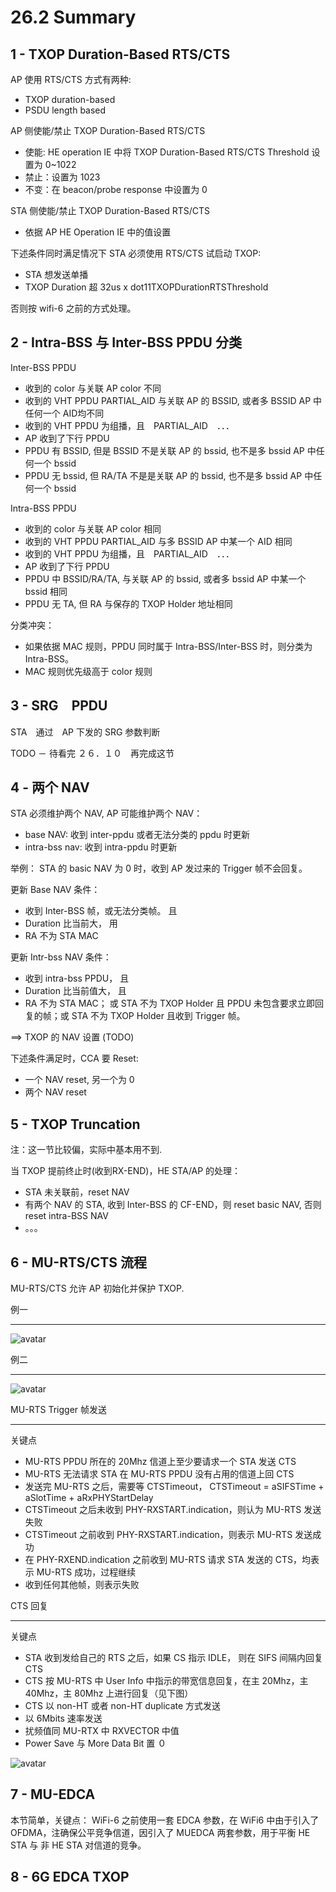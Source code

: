 
26.2 Summary
=====================

1 - TXOP Duration-Based RTS/CTS
---------------------------------------

AP 使用 RTS/CTS 方式有两种:

 - TXOP duration-based
 - PSDU length based

AP 侧使能/禁止 TXOP Duration-Based RTS/CTS 

 - 使能: HE operation IE 中将 TXOP Duration-Based RTS/CTS Threshold 设置为 0~1022
 - 禁止：设置为 1023
 - 不变：在 beacon/probe response 中设置为 0

STA 侧使能/禁止 TXOP Duration-Based RTS/CTS

 - 依据 AP HE Operation IE 中的值设置

下述条件同时满足情况下 STA 必须使用 RTS/CTS 试启动 TXOP:

 - STA 想发送单播
 - TXOP Duration 超 32us x dot11TXOPDurationRTSThreshold

否则按 wifi-6 之前的方式处理。

2 - Intra-BSS 与 Inter-BSS PPDU 分类
------------------------------------

Inter-BSS PPDU

 - 收到的 color 与关联 AP color 不同
 - 收到的 VHT PPDU PARTIAL_AID 与关联 AP 的 BSSID, 或者多 BSSID AP 中任何一个 AID均不同
 - 收到的 VHT PPDU 为组播，且　PARTIAL_AID　．．．
 - AP 收到了下行 PPDU
 - PPDU 有 BSSID, 但是 BSSID 不是关联 AP 的 bssid, 也不是多 bssid AP 中任何一个 bssid
 - PPDU 无 bssid, 但 RA/TA 不是是关联 AP 的 bssid, 也不是多 bssid AP 中任何一个 bssid

Intra-BSS PPDU

 - 收到的 color 与关联 AP color 相同
 - 收到的 VHT PPDU PARTIAL_AID 与多 BSSID AP 中某一个 AID 相同
 - 收到的 VHT PPDU 为组播，且　PARTIAL_AID　．．．
 - AP 收到了下行 PPDU
 - PPDU 中 BSSID/RA/TA, 与关联 AP 的 bssid, 或者多 bssid AP 中某一个 bssid 相同
 - PPDU 无 TA, 但 RA 与保存的 TXOP Holder 地址相同

分类冲突：

 - 如果依据 MAC 规则，PPDU 同时属于 Intra-BSS/Inter-BSS 时，则分类为 Intra-BSS。
 - MAC 规则优先级高于 color 规则

3 - SRG　PPDU
----------------------------------

STA　通过　AP 下发的 SRG 参数判断

TODO － 待看完 ２６．１０　再完成这节


4 - 两个 NAV
------------------------

STA 必须维护两个 NAV, AP 可能维护两个 NAV：

 - base NAV: 收到 inter-ppdu 或者无法分类的 ppdu 时更新
 - intra-bss nav: 收到 intra-ppdu 时更新

举例： STA 的 basic NAV 为 0 时，收到 AP 发过来的 Trigger 帧不会回复。

更新 Base NAV 条件：

 - 收到 Inter-BSS 帧，或无法分类帧。 且
 - Duration 比当前大， 用
 - RA 不为 STA MAC

更新 Intr-bss NAV 条件：

 - 收到 intra-bss PPDU， 且
 - Duration 比当前值大， 且
 - RA 不为 STA MAC； 或 STA 不为 TXOP Holder 且 PPDU 未包含要求立即回复的帧；或 STA 不为 TXOP Holder 且收到 Trigger 帧。

==> TXOP 的 NAV 设置 (TODO)

下述条件满足时，CCA 要 Reset:

 - 一个 NAV reset, 另一个为 0
 - 两个 NAV reset

5 - TXOP Truncation
-----------------------

注：这一节比较偏，实际中基本用不到.

当 TXOP 提前终止时(收到RX-END)，HE STA/AP 的处理：

 - STA 未关联前，reset NAV
 - 有两个 NAV 的 STA, 收到 Inter-BSS 的 CF-END，则 reset basic NAV, 否则 reset intra-BSS NAV
 - 。。。

6 - MU-RTS/CTS 流程
-----------------------

MU-RTS/CTS 允许 AP 初始化并保护 TXOP.

例一
*********

![avatar](https://github.com/michaelloveyou/wlearn_2021/blob/main/picture/26-1.PNG)

例二
*********

![avatar](https://github.com/michaelloveyou/wlearn_2021/blob/main/picture/26-2.PNG)

MU-RTS Trigger 帧发送
*****************************

关键点

 - MU-RTS PPDU 所在的 20Mhz 信道上至少要请求一个 STA 发送 CTS
 - MU-RTS 无法请求 STA 在 MU-RTS PPDU 没有占用的信道上回 CTS
 - 发送完 MU-RTS 之后，需要等 CTSTimeout， CTSTimeout = aSIFSTime + aSlotTime + aRxPHYStartDelay
 - CTSTimeout 之后未收到 PHY-RXSTART.indication，则认为 MU-RTS 发送失败
 - CTSTimeout 之前收到 PHY-RXSTART.indication，则表示 MU-RTS 发送成功
 - 在 PHY-RXEND.indication 之前收到 MU-RTS 请求 STA 发送的 CTS，均表示 MU-RTS 成功，过程继续
 - 收到任何其他帧，则表示失败

CTS 回复
***************

关键点

 - STA 收到发给自己的 RTS 之后，如果 CS 指示 IDLE， 则在 SIFS 间隔内回复 CTS
 - CTS 按 MU-RTS 中 User Info 中指示的带宽信息回复，在主 20Mhz，主 40Mhz，主 80Mhz 上进行回复（见下图）
 - CTS 以 non-HT 或者 non-HT duplicate 方式发送
 - 以 6Mbits 速率发送
 - 扰频值同 MU-RTX 中 RXVECTOR 中值
 - Power Save 与 More Data Bit 置 ０

![avatar](https://github.com/michaelloveyou/wlearn_2021/blob/main/picture/26-3.PNG)

7 - MU-EDCA
------------------------

本节简单，关键点：
WiFi-6 之前使用一套 EDCA 参数，在 WiFi6 中由于引入了 OFDMA，注确保公平竞争信道，因引入了 MUEDCA 两套参数，用于平衡 HE STA 与 非 HE STA 对信道的竞争。


8 - 6G EDCA TXOP
------------------------






